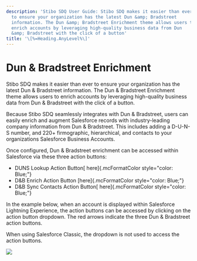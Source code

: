 ```yaml
---
description: 'Stibo SDQ User Guide: Stibo SDQ makes it easier than ever
  to ensure your organization has the latest Dun &amp; Bradstreet
  information. The Dun &amp; Bradstreet Enrichment theme allows users to
  enrich accounts by leveraging high-quality business data from Dun
  &amp; Bradstreet with the click of a button'
title: '\[%=Heading.AnyLevel%\]'
---
```


Dun & Bradstreet Enrichment
===========================

Stibo SDQ makes it easier than ever to ensure your organization has the
latest Dun & Bradstreet information. The Dun & Bradstreet Enrichment
theme allows users to enrich accounts by leveraging high-quality
business data from Dun & Bradstreet with the click of a button.

Because Stibo SDQ seamlessly integrates with Dun & Bradstreet, users can
easily enrich and augment Salesforce records with industry-leading
company information from Dun & Bradstreet. This includes adding a
D-U-N-S number, and 220+ firmographic, hierarchical, and contacts to
your organizations Salesforce Business Accounts.

Once configured, Dun & Bradstreet enrichment can be accessed within
Salesforce via these three action buttons:

-   DUNS Lookup Action Button[ here]{.mcFormatColor
    style="color: Blue;"}
-   D&B Enrich Action Button [here]{.mcFormatColor style="color: Blue;"}
-   D&B Sync Contacts Action Button[ here]{.mcFormatColor
    style="color: Blue;"}

In the example below, when an account is displayed within Salesforce
Lightning Experience, the action buttons can be accessed by clicking on
the action button dropdown. The red arrows indicate the three Dun &
Bradstreet action buttons.

When using Salesforce Classic, the dropdown is not used to access the
action buttons.

![](../../../../../Resources/Images/CMDM/User%20Guide/Dun&BradstreetEnrichment/DnB%20Button%20Drop%20Down%20Menu.png)
